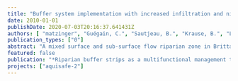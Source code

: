 ```yaml
---
title: "Buffer system implementation with increased infiltration and nitrate retention capacity - A case study from Brittany, France"
date: 2010-01-01
publishDate: 2020-07-03T20:16:37.641431Z
authors: [ "matzinger", "Guégain, C.", "Sautjeau, B.", "Krause, B.", "Litz, N.", "Schroeder, K." ]
publication_types: ["0"]
abstract: "A mixed surface and sub-surface flow riparian zone in Brittany (France), which is mainly fed by water from drainage ditches, was monitored for nitrate retention over three years from 2005 to 2007. Results show high time-averaged nitrate retention of >90 % for subsurface and ~70 % for surface passage. However, no retention could be detected during major rain events, which reduced the overall (flow-averaged) retention to ~40 %. Based on the findings, higher nitrate retention can be reached by increasing (i) the water residence time in buffer systems, (ii) the fraction of subsurface passage or (iii) denitrification rates in the system. (i) is only feasible if (active) buffer volume is enlarged, which may be difficult in practice. In the case of Brittany an enlargement can also be reached by extending buffer systems into existing drainage ditches. (ii) is of particular importance in areas with low soil permeability. In such areas, addition of gravel or sand beds can be considered. Regarding (iii), denitrification turns maximal under anaerobic conditions if sufficient carbon sources are available. In straw- and bark-filled column experiments we found high nitrate retention rates of >99 % and ~40 %, respectively, during a comparably low residence time of ~5 hours. As a result, the addition of external carbon sources to buffer systems is suggested. Currently, several pilot sites are constructed in the Ic watershed in Brittany attempting to take into account points (i) to (iii). For the following four buffer types, monitoring will start in February 2010: (a) two short drainage ditches, filled with carbon sources, (b) one drainage ditch and (c) one riparian wetland, each filled with a gravel filter, and optional upstream addition of carbon sources."
featured: false
publication: "*Riparian buffer strips as a multifunctional management tool in agricultural landscapes*"
projects: ["aquisafe-2"]
---
```



